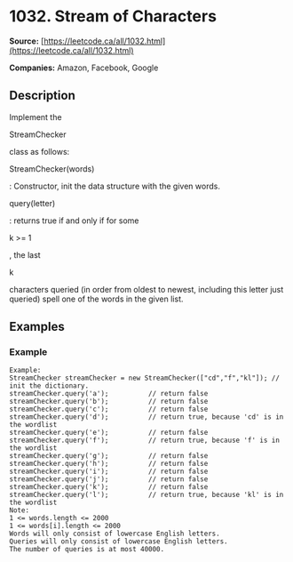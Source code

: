 # 1032. Stream of Characters

**Source:** [https://leetcode.ca/all/1032.html](https://leetcode.ca/all/1032.html)

**Companies:** Amazon, Facebook, Google

## Description

Implement the

StreamChecker

class as follows:

StreamChecker(words)

: Constructor, init the data structure with the given
            words.

query(letter)

: returns true if and only if for some

k >= 1

,
            the last

k

characters queried (in order from oldest to newest,
            including this letter just queried) spell one of the words in the given list.

## Examples

### Example

```
Example:
StreamChecker streamChecker = new StreamChecker(["cd","f","kl"]); // init the dictionary.
streamChecker.query('a');          // return false
streamChecker.query('b');          // return false
streamChecker.query('c');          // return false
streamChecker.query('d');          // return true, because 'cd' is in the wordlist
streamChecker.query('e');          // return false
streamChecker.query('f');          // return true, because 'f' is in the wordlist
streamChecker.query('g');          // return false
streamChecker.query('h');          // return false
streamChecker.query('i');          // return false
streamChecker.query('j');          // return false
streamChecker.query('k');          // return false
streamChecker.query('l');          // return true, because 'kl' is in the wordlist
Note:
1 <= words.length <= 2000
1 <= words[i].length <= 2000
Words will only consist of lowercase English letters.
Queries will only consist of lowercase English letters.
The number of queries is at most 40000.
```

